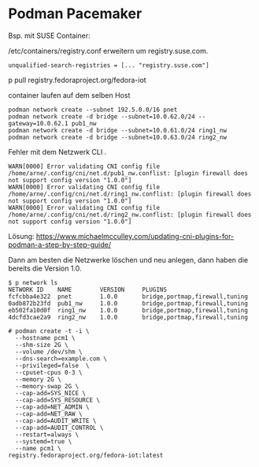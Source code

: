 # Podman Pacemaker

Bsp. mit SUSE Container: 

/etc/containers/registry.conf erweitern um registry.suse.com.

`unqualified-search-registries = [... "registry.suse.com"]`


p pull registry.fedoraproject.org/fedora-iot

container laufen auf dem selben Host

```
podman network create --subnet 192.5.0.0/16 pnet
podman network create -d bridge --subnet=10.0.62.0/24 --gateway=10.0.62.1 pub1_nw
podman network create -d bridge --subnet=10.0.61.0/24 ring1_nw
podman network create -d bridge --subnet=10.0.63.0/24 ring2_nw
```

Fehler mit dem Netzwerk CLI . 
```
WARN[0000] Error validating CNI config file /home/arne/.config/cni/net.d/pub1_nw.conflist: [plugin firewall does not support config version "1.0.0"] 
WARN[0000] Error validating CNI config file /home/arne/.config/cni/net.d/ring1_nw.conflist: [plugin firewall does not support config version "1.0.0"] 
WARN[0000] Error validating CNI config file /home/arne/.config/cni/net.d/ring2_nw.conflist: [plugin firewall does not support config version "1.0.0"] 
```

Lösung: https://www.michaelmcculley.com/updating-cni-plugins-for-podman-a-step-by-step-guide/

Dann am besten die Netzwerke löschen und neu anlegen, dann haben die bereits die Version 1.0. 

```
$ p network ls
NETWORK ID    NAME        VERSION     PLUGINS
fcfcbba4e322  pnet        1.0.0       bridge,portmap,firewall,tuning
0adb872b23fd  pub1_nw     1.0.0       bridge,portmap,firewall,tuning
eb502fa10d0f  ring1_nw    1.0.0       bridge,portmap,firewall,tuning
4dcfd3cae2a9  ring2_nw    1.0.0       bridge,portmap,firewall,tuning
```





```
# podman create -t -i \
  --hostname pcm1 \
  --shm-size 2G \
  --volume /dev/shm \
  --dns-search=example.com \
  --privileged=false  \
  --cpuset-cpus 0-3 \
  --memory 2G \
  --memory-swap 2G \
  --cap-add=SYS_NICE \
  --cap-add=SYS_RESOURCE \
  --cap-add=NET_ADMIN \
  --cap-add=NET_RAW \
  --cap-add=AUDIT_WRITE \
  --cap-add=AUDIT_CONTROL \
  --restart=always \
  --systemd=true \
  --name pcm1 \
registry.fedoraproject.org/fedora-iot:latest
```